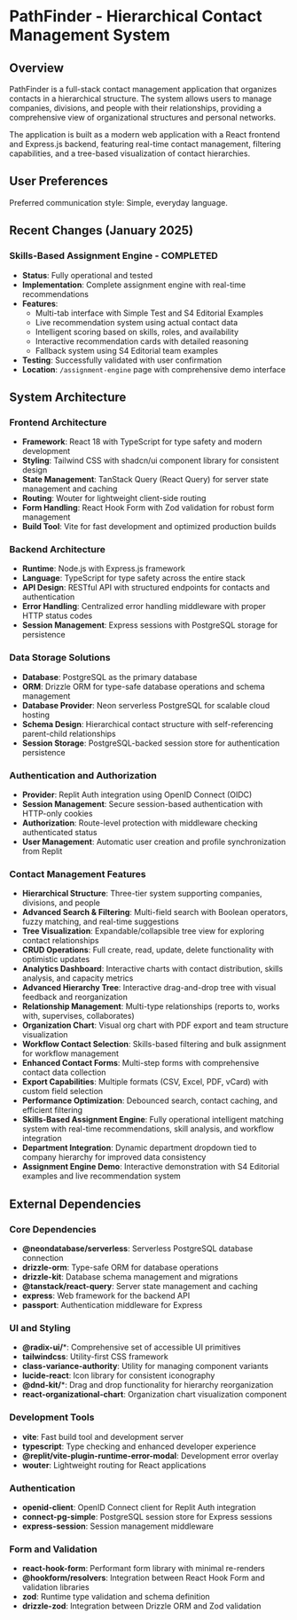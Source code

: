 # PathFinder - Hierarchical Contact Management System

## Overview

PathFinder is a full-stack contact management application that organizes contacts in a hierarchical structure. The system allows users to manage companies, divisions, and people with their relationships, providing a comprehensive view of organizational structures and personal networks.

The application is built as a modern web application with a React frontend and Express.js backend, featuring real-time contact management, filtering capabilities, and a tree-based visualization of contact hierarchies.

## User Preferences

Preferred communication style: Simple, everyday language.

## Recent Changes (January 2025)

### Skills-Based Assignment Engine - COMPLETED
- **Status**: Fully operational and tested
- **Implementation**: Complete assignment engine with real-time recommendations
- **Features**: 
  - Multi-tab interface with Simple Test and S4 Editorial Examples
  - Live recommendation system using actual contact data
  - Intelligent scoring based on skills, roles, and availability
  - Interactive recommendation cards with detailed reasoning
  - Fallback system using S4 Editorial team examples
- **Testing**: Successfully validated with user confirmation
- **Location**: `/assignment-engine` page with comprehensive demo interface

## System Architecture

### Frontend Architecture
- **Framework**: React 18 with TypeScript for type safety and modern development
- **Styling**: Tailwind CSS with shadcn/ui component library for consistent design
- **State Management**: TanStack Query (React Query) for server state management and caching
- **Routing**: Wouter for lightweight client-side routing
- **Form Handling**: React Hook Form with Zod validation for robust form management
- **Build Tool**: Vite for fast development and optimized production builds

### Backend Architecture
- **Runtime**: Node.js with Express.js framework
- **Language**: TypeScript for type safety across the entire stack
- **API Design**: RESTful API with structured endpoints for contacts and authentication
- **Error Handling**: Centralized error handling middleware with proper HTTP status codes
- **Session Management**: Express sessions with PostgreSQL storage for persistence

### Data Storage Solutions
- **Database**: PostgreSQL as the primary database
- **ORM**: Drizzle ORM for type-safe database operations and schema management
- **Database Provider**: Neon serverless PostgreSQL for scalable cloud hosting
- **Schema Design**: Hierarchical contact structure with self-referencing parent-child relationships
- **Session Storage**: PostgreSQL-backed session store for authentication persistence

### Authentication and Authorization
- **Provider**: Replit Auth integration using OpenID Connect (OIDC)
- **Session Management**: Secure session-based authentication with HTTP-only cookies
- **Authorization**: Route-level protection with middleware checking authenticated status
- **User Management**: Automatic user creation and profile synchronization from Replit

### Contact Management Features
- **Hierarchical Structure**: Three-tier system supporting companies, divisions, and people
- **Advanced Search & Filtering**: Multi-field search with Boolean operators, fuzzy matching, and real-time suggestions
- **Tree Visualization**: Expandable/collapsible tree view for exploring contact relationships
- **CRUD Operations**: Full create, read, update, delete functionality with optimistic updates
- **Analytics Dashboard**: Interactive charts with contact distribution, skills analysis, and capacity metrics
- **Advanced Hierarchy Tree**: Interactive drag-and-drop tree with visual feedback and reorganization
- **Relationship Management**: Multi-type relationships (reports to, works with, supervises, collaborates)
- **Organization Chart**: Visual org chart with PDF export and team structure visualization
- **Workflow Contact Selection**: Skills-based filtering and bulk assignment for workflow management
- **Enhanced Contact Forms**: Multi-step forms with comprehensive contact data collection
- **Export Capabilities**: Multiple formats (CSV, Excel, PDF, vCard) with custom field selection
- **Performance Optimization**: Debounced search, contact caching, and efficient filtering
- **Skills-Based Assignment Engine**: Fully operational intelligent matching system with real-time recommendations, skill analysis, and workflow integration
- **Department Integration**: Dynamic department dropdown tied to company hierarchy for improved data consistency
- **Assignment Engine Demo**: Interactive demonstration with S4 Editorial examples and live recommendation system

## External Dependencies

### Core Dependencies
- **@neondatabase/serverless**: Serverless PostgreSQL database connection
- **drizzle-orm**: Type-safe ORM for database operations
- **drizzle-kit**: Database schema management and migrations
- **@tanstack/react-query**: Server state management and caching
- **express**: Web framework for the backend API
- **passport**: Authentication middleware for Express

### UI and Styling
- **@radix-ui/***: Comprehensive set of accessible UI primitives
- **tailwindcss**: Utility-first CSS framework
- **class-variance-authority**: Utility for managing component variants
- **lucide-react**: Icon library for consistent iconography
- **@dnd-kit/***: Drag and drop functionality for hierarchy reorganization
- **react-organizational-chart**: Organization chart visualization component

### Development Tools
- **vite**: Fast build tool and development server
- **typescript**: Type checking and enhanced developer experience
- **@replit/vite-plugin-runtime-error-modal**: Development error overlay
- **wouter**: Lightweight routing for React applications

### Authentication
- **openid-client**: OpenID Connect client for Replit Auth integration
- **connect-pg-simple**: PostgreSQL session store for Express sessions
- **express-session**: Session management middleware

### Form and Validation
- **react-hook-form**: Performant form library with minimal re-renders
- **@hookform/resolvers**: Integration between React Hook Form and validation libraries
- **zod**: Runtime type validation and schema definition
- **drizzle-zod**: Integration between Drizzle ORM and Zod validation